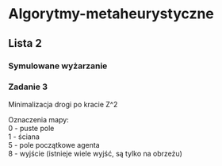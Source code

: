 # Algorytmy-metaheurystyczne
## Lista 2

### Symulowane wyżarzanie

### Zadanie 3
Minimalizacja drogi po kracie Z^2

Oznaczenia mapy:\
0 - puste pole\
1 - ściana\
5 - pole początkowe agenta\
8 - wyjście (istnieje wiele wyjść, są tylko na obrzeżu)
